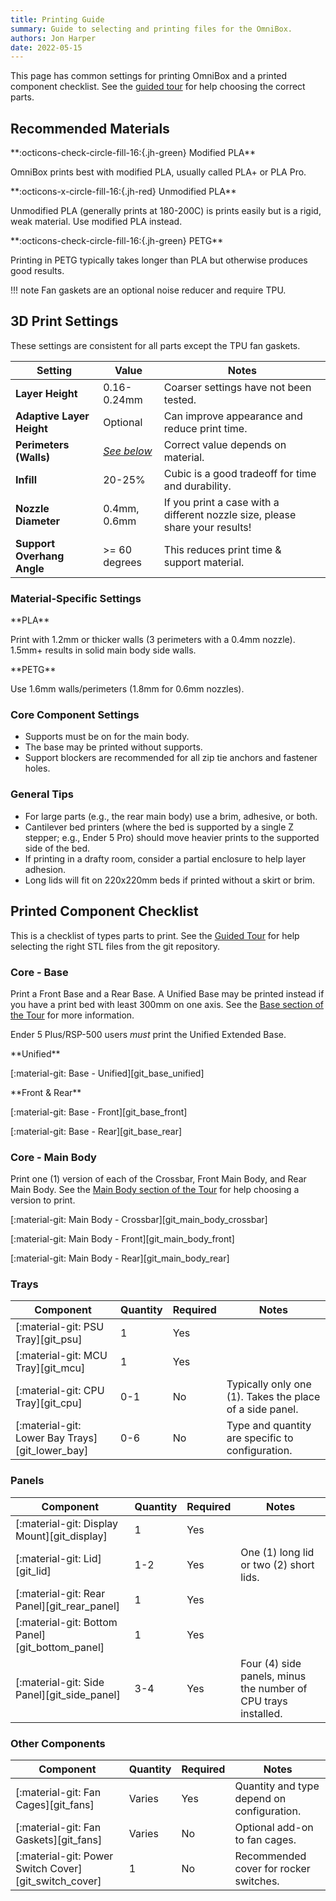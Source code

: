 ```yaml
---
title: Printing Guide
summary: Guide to selecting and printing files for the OmniBox.
authors: Jon Harper
date: 2022-05-15
---
```


This page has common settings for printing OmniBox and a printed component checklist. See the [guided tour][tour] for help choosing the correct parts.

## Recommended Materials

<div markdown class="jh-grid-container jh-grid-2">
<div markdown class="jh-grid-para">
**:octicons-check-circle-fill-16:{.jh-green} Modified PLA**

OmniBox prints best with modified PLA, usually called PLA+ or PLA Pro.
</div>
<div markdown class="jh-grid-para">
**:octicons-x-circle-fill-16:{.jh-red} Unmodified PLA**

Unmodified PLA (generally prints at 180-200C) is prints easily but is a rigid, weak material. Use modified PLA instead.
</div>
<div markdown class="jh-grid-para">
**:octicons-check-circle-fill-16:{.jh-green} PETG**

Printing in PETG typically takes longer than PLA but otherwise produces good results.
</div>
</div>
 
!!! note
    Fan gaskets are an optional noise reducer and require TPU.

## 3D Print Settings

These settings are consistent for all parts except the TPU fan gaskets.

| Setting                   | Value        | Notes |
|---------------------------|--------------|------|
| **Layer Height**          | 0.16-0.24mm  | Coarser settings have not been tested. |
| **Adaptive Layer Height** | Optional     | Can improve appearance and reduce print time.    |
| **Perimeters (Walls)**    | [*See below*](#material-specific-settings)   | Correct value depends on material. |
| **Infill**                | 20-25%       | Cubic is a good tradeoff for time and durability. |
| **Nozzle Diameter**       | 0.4mm, 0.6mm | If you print a case with a different nozzle size, please share your results! |
| **Support Overhang Angle** | >= 60 degrees | This reduces print time & support material. |

### Material-Specific Settings

<div markdown class="jh-grid-container jh-grid-2">
<div markdown class="jh-grid-para">
**PLA**

Print with 1.2mm or thicker walls (3 perimeters with a 0.4mm nozzle). 1.5mm+ results in solid main body side walls.

</div>
<div markdown class="jh-grid-para">
**PETG**

Use 1.6mm walls/perimeters (1.8mm for 0.6mm nozzles).
</div>
</div>

### Core Component Settings

- Supports must be on for the main body.
- The base may be printed without supports.
- Support blockers are recommended for all zip tie anchors and fastener holes.

### General Tips

- For large parts (e.g., the rear main body) use a brim, adhesive, or both.
- Cantilever bed printers (where the bed is supported by a single Z stepper; e.g., Ender 5 Pro) should move heavier prints to the supported side of the bed.
- If printing in a drafty room, consider a partial enclosure to help layer adhesion.
- Long lids will fit on 220x220mm beds if printed without a skirt or brim.

## Printed Component Checklist

This is a checklist of types parts to print. See the [Guided Tour][tour] for help selecting the right STL files from the git repository.

### Core - Base

Print a Front Base and a Rear Base. A Unified Base may be printed instead if you have a print bed with least 300mm on one axis. See the [Base section of the Tour](tour.md#base) for more information.

Ender 5 Plus/RSP-500 users *must* print the Unified Extended Base.

<div markdown class="jh-grid-container jh-grid-2">
<div markdown class="jh-grid-para">
**Unified**

[:material-git: Base - Unified][git_base_unified]
</div>
<div markdown class="jh-grid-para">
**Front & Rear**

[:material-git: Base - Front][git_base_front]

[:material-git: Base - Rear][git_base_rear]
</div>
</div>

### Core - Main Body

Print one (1) version of each of the Crossbar, Front Main Body, and Rear Main Body. See the [Main Body section of the Tour](tour.md#main-body) for help choosing a version to print.

[:material-git: Main Body - Crossbar][git_main_body_crossbar]

[:material-git: Main Body - Front][git_main_body_front]

[:material-git: Main Body - Rear][git_main_body_rear]


### Trays

| Component                                       | Quantity | Required | Notes  |
|-------------------------------------------------|----------|----------|--------|
| [:material-git: PSU Tray][git_psu]              | 1        | Yes      |        |
| [:material-git: MCU Tray][git_mcu]              | 1        | Yes      |        |
| [:material-git: CPU Tray][git_cpu]              | 0-1      | No       | Typically only one (1). Takes the place of a side panel. |
| [:material-git: Lower Bay Trays][git_lower_bay] | 0-6      | No       | Type and quantity are specific to configuration. |

### Panels

| Component                                       | Quantity | Required | Notes  |
|-------------------------------------------------|----------|----------|--------|
| [:material-git: Display Mount][git_display]     | 1        | Yes      |       |
| [:material-git: Lid][git_lid]                   | 1-2      | Yes      | One (1) long lid or two (2) short lids. |
| [:material-git: Rear Panel][git_rear_panel]     | 1        | Yes      |       |
| [:material-git: Bottom Panel][git_bottom_panel] | 1        | Yes      |       |
| [:material-git: Side Panel][git_side_panel]     | 3-4      | Yes      | Four (4) side panels, minus the number of CPU trays installed. |

### Other Components

| Component                                       | Quantity | Required | Notes  |
|-------------------------------------------------|----------|----------|--------|
| [:material-git: Fan Cages][git_fans]            | Varies | Yes      | Quantity and type depend on configuration. |
| [:material-git: Fan Gaskets][git_fans]          | Varies | No       | Optional add-on to fan cages. |
| [:material-git: Power Switch Cover][git_switch_cover] | 1  | No       | Recommended cover for rocker switches. |

[tour]: tour.md "Visual Guided Tour"